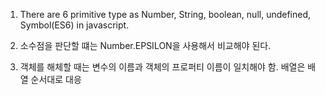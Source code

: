 1. There are 6 primitive type as Number, String, boolean, null, undefined, Symbol(ES6) in javascript.

2. 소수점을 판단할 떄는 Number.EPSILON을 사용해서 비교해야 된다.

3. 객체를 해체할 때는 변수의 이름과 객체의 프로퍼티 이름이 일치해야 함. 배열은 배열 순서대로 대응